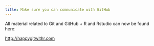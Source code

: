 ```yaml
---
title: Make sure you can communicate with GitHub
---
```


All material related to Git and GitHub + R and Rstudio can now be found here:

<http://happygitwithr.com>

